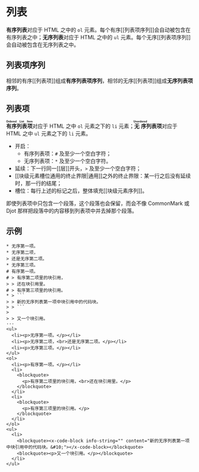 # 列表

**有序列表**对应于 HTML 之中的 `ol` 元素。每个有序[[列表项序列]]会自动被<wbr />
包含在有序列表之中；**无序列表**对应于 HTML 之中的 `ul` 元素。每个无序<wbr />
[[列表项序列]]会自动被包含在无序列表之中。

## 列表项序列

相邻的有序[[列表项]]组成**有序列表项序列**，相邻的无序[[列表项]]组成**无<wbr />
序列表项序列**。

## 列表项

**<ruby>有序<rt>Ordered</rt></ruby><ruby>列表<rt>List</rt></ruby><ruby>项<wbr />
<rt>Item</rt></ruby>**&#x200B;对应于 HTML 之中 `ol` 元素之下的 `li` 元素<wbr />
；**<ruby>无序<rt>Unordered</rt>列表项</ruby>**&#x200B;对应于 HTML 之中 <wbr />
`ul` 元素之下的 `li` 元素。

- 开启：
  - 有序列表项：`#` 及至少一个空白字符；
  - 无序列表项：`*` 及至少一个空白字符。
- 延续：下一行同一[[层]]开头，`>` 及至少一个空白字符；
- [[块级元素槽位通用的终止界限|通用]]之外的终止界限：某一行之后没有延续<wbr />
  时，那一行的结尾；
- 槽位：每行上述的标记之后，整体填充[[块级元素序列]]。

即使列表项中只包含一个段落，这个段落也会保留，而会不像 CommonMark 或 <wbr />
Djot 那样把段落中的内容移到列表项中并去掉那个段落。

## 示例

````example
* 无序第一项。
* 无序第二项，
> 还是无序第二项。
* 无序第三项。
# 有序第一项。
# > 有序第二项里的块引用，
> > 还在块引用里。
# > 有序第三项里的块引用。
* > ```
> > 新的无序列表第一项中块引用中的代码块。
> > ```
>
> > 又一个块引用。
···
<ul>
  <li><p>无序第一项。</p></li>
  <li><p>无序第二项，<br>还是无序第二项。</p></li>
  <li><p>无序第三项。</p></li>
</ul>
<ol>
  <li><p>有序第一项。</p></li>
  <li>
    <blockquote>
      <p>有序第二项里的块引用，<br>还在块引用里。</p>
    </blockquote>
  </li>
  <li>
    <blockquote>
      <p>有序第三项里的块引用。</p>
    </blockquote>
  </li>
</ol>
<ul>
  <li>
    <blockquote><x-code-block info-string="" content="新的无序列表第一项中块引用中的代码块。&#10;"></x-code-block></blockquote>
    <blockquote><p>又一个块引用。</p></blockquote>
  </li>
</ul>
````
